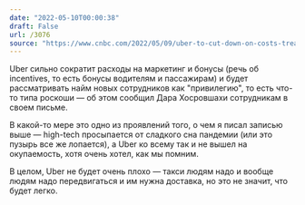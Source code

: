 ```yaml
---
date: "2022-05-10T00:00:38"
draft: False
url: /3076
source: "https://www.cnbc.com/2022/05/09/uber-to-cut-down-on-costs-treat-hiring-as-a-privilege-ceo-email.html"
---
```


Uber сильно сократит расходы на маркетинг и бонусы (речь об incentives, то есть бонусы водителям и пассажирам) и будет рассматривать найм новых сотрудников как "привилегию", то есть что-то типа роскоши — об этом сообщил Дара Хосровшахи сотрудникам в своем письме.

В какой-то мере это одно из проявлений того, о чем я писал записью выше — high-tech просыпается от сладкого сна пандемии (или это пузырь все же лопается), а Uber ко всему так и не вышел на окупаемость, хотя очень хотел, как мы помним.

В целом, Uber не будет очень плохо — такси людям надо и вообще людям надо передвигаться и им нужна доставка, но это не значит, что будет легко.
